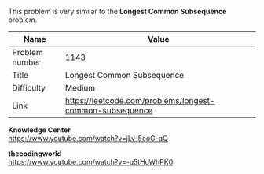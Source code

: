 This problem is very similar to the **Longest Common Subsequence** problem.

| Name| Value
| --- | ---
| Problem number | 1143
| Title | Longest Common Subsequence
| Difficulty | Medium 
| Link | https://leetcode.com/problems/longest-common-subsequence



**Knowledge Center**
<br/>
https://www.youtube.com/watch?v=jLv-5coG-qQ

**thecodingworld**
<br/>
https://www.youtube.com/watch?v=-q5tHoWhPK0
